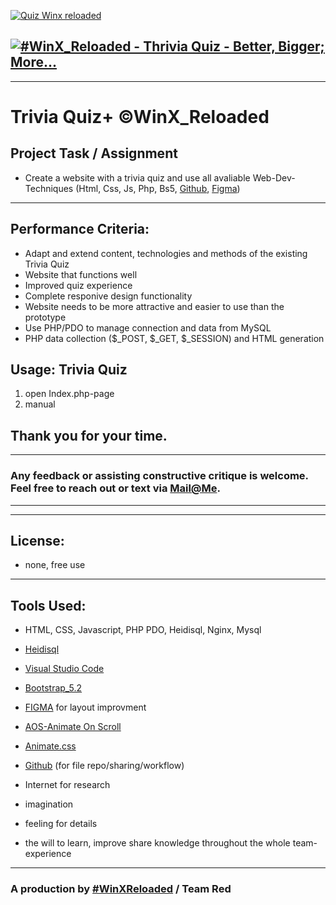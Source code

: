 
[![Quiz Winx reloaded](https://media.istockphoto.com/id/1223692043/vector/quiz-neon-text-banner-on-brick-wall-questions-team-game-quiz-night-poster-pub-neon-signboard.jpg?s=612x612&w=0&k=20&c=eqCWw4lF_ypcD9xKy7pu5QBNeqLASUWYnKZVdIjzNyc=)](https://github.com/svenbledt/WinX_RELOADED "Go to repo!")


[![#WinX_Reloaded - Thrivia Quiz - Better, Bigger; More...](https://img.shields.io/static/v1?label=%23WinX_Reloaded&message=Thrivia+Quiz+-+Better%2C+Bigger%3B+More...&color=2ea44f&style=for-the-badge)](https://github.com/svenbledt/WinX_RELOADED)
---

---
# Trivia Quiz+ &#169;WinX_Reloaded
## Project Task / Assignment 
* Create a website with a trivia quiz and use all avaliable Web-Dev-Techniques (Html, Css, Js, Php, Bs5, [Github](https://github.com/Gaudenz77/Smart_Is_Beautiful_Project), [Figma](https://www.figma.com/file/8QEAAFkEbpSOTPGylIn5TE/Smart-Is-Beautiful---Figma?node-id=0%3A1&t=njYADqtgww2a73Bh-1))
----


## Performance Criteria:
<ul>
<li>Adapt and extend content, technologies and methods of the existing Trivia Quiz</li>
<li>Website that functions well</li>
<li>Improved quiz experience</li>
<li>Complete responive design functionality</li>
<li>Website needs to be more attractive and easier to use than the prototype</li>
<li>Use PHP/PDO to manage connection and data from MySQL</li>
<li>PHP data collection ($_POST, $_GET, $_SESSION) and HTML generation</li>
</ul>

## Usage: Trivia Quiz
<ol>
<li>open Index.php-page</li>
<li>manual</li>
</ol>

## Thank you for your time.
---
### Any feedback or assisting constructive critique is welcome.<br> Feel free to reach out or text via [Mail@Me](mailto:gaudenzraiber@yahoo.de).
----
----
## License:
* none, free use
----
## Tools Used:
* HTML, CSS, Javascript, PHP PDO, Heidisql, Nginx, Mysql
* [Heidisql](https://www.heidisql.com//)

* [Visual Studio Code](https://code.visualstudio.com/)
* [Bootstrap_5.2](https://getbootstrap.com/)
* [FIGMA](https://www.figma.com/file/WvnuFdc8VXnEzWyWyrSheU/winxReloaded?node-id=0%3A1&t=2ecVyyduPw9fGSsu-1) for layout improvment
* [AOS-Animate On Scroll](https://michalsnik.github.io/aos/)
* [Animate.css](https://animate.style/)
* [Github](https://github.com/svenbledt/WinX_RELOADED) (for file repo/sharing/workflow)
* Internet for research
* imagination 
* feeling for details
* the will to learn, improve share knowledge throughout the whole team-experience

----
### A production by [#WinXReloaded](https://github.com/svenbledt/WinX_RELOADED) / Team Red  